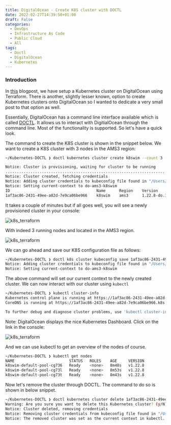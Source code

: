 ```yaml
---
title: DigitalOcean - Create K8S cluster with DOCTL
date: 2022-02-27T14:39:50+01:00
draft: False
categories:
  - DevOps
  - Infrastructure As Code
  - Public Cloud
  - All
tags:
  - Doctl
  - DigitalOcean
  - Kubernetes
---
```


### Introduction

In [this](https://blog.wimwauters.com/devops/2022-02-25-digitalocean_terraform_k8s/) blogpost, we have setup a Kubernetes cluster on DigitalOcean using Terraform. There is another, slightly lesser known, option to create Kubernetes clusters onto DigitalOcean so I wanted to dedicate a very small post to that option as well.

Essentially, DigitalOcean has a command line interface available which is called [DOCTL](https://docs.digitalocean.com/reference/doctl/). It allows us to interact with DigitialOcean through the command line. Most of the functionality is supported. So let's have a quick look.

The command to create the K8S cluster is shown in the snippet below. We want to create a K8S cluster with 3 nodes in the AMS3 region:

```bash
~/Kubernetes-DOCTL ❯ doctl kubernetes cluster create k8swim --count 3 --region ams3 --size s-2vcpu-2gb --version 1.22.8-do.1

Notice: Cluster is provisioning, waiting for cluster to be running
.............................................................................
Notice: Cluster created, fetching credentials
Notice: Adding cluster credentials to kubeconfig file found in "/Users/wauterw/.kube/config"
Notice: Setting current-context to do-ams3-k8swim
ID                                      Name      Region    Version        Auto Upgrade    Status     Node Pools
1af3ac86-2431-49ee-a82d-7e9ca06be966    k8swim    ams3      1.22.8-do.1    false           running    k8swim-default-pool
```

It takes a couple of minutes but if all goes well, you will see a newly provisioned cluster in your console:

![k8s_terraform](/images/2022-02-27-1.png)

With indeed 3 running nodes and located in the AMS3 region.

![k8s_terraform](/images/2022-02-27-2.png)

We can go ahead and save our K8S configuration file as follows:

```bash
~/Kubernetes-DOCTL ❯ doctl k8s cluster kubeconfig save 1af3ac86-2431-49ee-a82d-7e9ca06be966
Notice: Adding cluster credentials to kubeconfig file found in "/Users/wauterw/.kube/config"
Notice: Setting current-context to do-ams3-k8swim
```

The above command will set our current context to the newly created cluster. We can now interact with our cluster using `kubectl`

```bash
~/Kubernetes-DOCTL ❯ kubectl cluster-info
Kubernetes control plane is running at https://1af3ac86-2431-49ee-a82d-7e9ca06be966.k8s.ondigitalocean.com
CoreDNS is running at https://1af3ac86-2431-49ee-a82d-7e9ca06be966.k8s.ondigitalocean.com/api/v1/namespaces/kube-system/services/kube-dns:dns/proxy

To further debug and diagnose cluster problems, use 'kubectl cluster-info dump'.
```

Note: DigitalOcean displays the nice Kubernetes Dashboard. Click on the link in the console:

![k8s_terraform](/images/2022-02-27-3.png)

And we can use kubectl to get an overview of the nodes of course.

```bash
~/Kubernetes-DOCTL ❯ kubectl get nodes
NAME                        STATUS   ROLES    AGE     VERSION
k8swim-default-pool-cg736   Ready    <none>   8m48s   v1.22.8
k8swim-default-pool-cg73l   Ready    <none>   8m53s   v1.22.8
k8swim-default-pool-cg73t   Ready    <none>   8m43s   v1.22.8
```

Now let's remove the cluster through DOCTL. The command to do so is shown in below snippet.

```bash
~/Kubernetes-DOCTL ❯ doctl kubernetes cluster delete 1af3ac86-2431-49ee-a82d-7e9ca06be966
Warning: Are you sure you want to delete this Kubernetes cluster? (y/N) ? y
Notice: Cluster deleted, removing credentials
Notice: Removing cluster credentials from kubeconfig file found in "/Users/wauterw/.kube/config"
Notice: The removed cluster was set as the current context in kubectl. Run `kubectl config get-contexts` to see a list of other contexts you can use, and `kubectl config set-context` to specify a new one.
```
